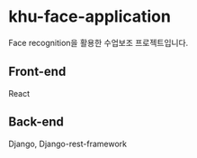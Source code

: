 # khu-face-application
 Face recognition을 활용한 수업보조 프로젝트입니다.
 
## Front-end
React

## Back-end
Django, Django-rest-framework
